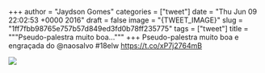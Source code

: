 
+++
author = "Jaydson Gomes"
categories = ["tweet"]
date = "Thu Jun 09 22:02:53 +0000 2016"
draft = false
image = "{TWEET_IMAGE}"
slug = "1ff7fbb98765e757b57d849ed3fd0b78ff235775"
tags = ["tweet"]
title = """Pseudo-palestra muito boa..."""
+++
Pseudo-palestra muito boa e engraçada do @naosalvo #18elw https://t.co/xP7j2764mB

![](/images/tweet-media/741027817190723584-Ckio19oWsAA4bNy.jpg)